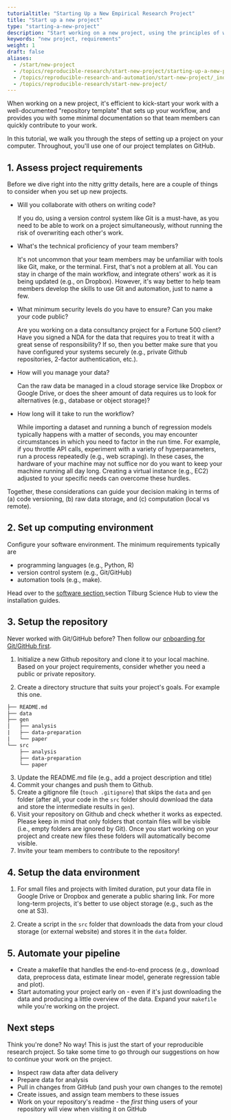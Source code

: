 ```yaml
---
tutorialtitle: "Starting Up a New Empirical Research Project"
title: "Start up a new project"
type: "starting-a-new-project"
description: "Start working on a new project, using the principles of workflow management and reproducible science."
keywords: "new project, requirements"
weight: 1
draft: false
aliases:
  - /start/new-project
  - /topics/reproducible-research/start-new-project/starting-up-a-new-project
  - /topics/reproducible-research-and-automation/start-new-project/_index
  - /topics/reproducible-research/start-new-project/
---
```


When working on a new project, it's efficient to kick-start your work with a well-documented "repository template" that sets up your workflow, and provides you with some minimal documentation so that team members can quickly contribute to your work.

In this tutorial, we walk you through the steps of setting up a project on your computer. Throughout, you'll use one of our project templates on GitHub.

## 1. Assess project requirements

Before we dive right into the nitty gritty details, here are a couple of things to consider when you set up new projects.

* Will you collaborate with others on writing code?

  If you do, using a version control system like Git is a must-have, as you need to be able to work on a project simultaneously, without running the risk of overwriting each other's work.

* What's the technical proficiency of your team members?

  It's not uncommon that your team members may be unfamiliar with tools like Git, make, or the terminal. First, that's not a problem at all. You can stay in charge of the main workflow, and integrate others' work as it is being updated (e.g., on Dropbox). However, it's way better to help team members develop the skills to use Git and automation, just to name a few.

<!--This workflow assumes some experience with

  * *Technical proficiency*
    - Are you co-workers familiar with tools like Git, make, and the terminal? In other words, can they independently set-up their machine and install required dependencies? And what high-level programming languages do they know (Python / R)?

   integrate those somehow
-->

* What minimum security levels do you have to ensure? Can you make your code public?

  Are you working on a data consultancy project for a Fortune 500 client? Have you signed a NDA for the data that requires you to treat it with a great sense of responsibility? If so, then you better make sure that you have configured your systems securely (e.g., private Github repositories, 2-factor authentication, etc.).

* How will you manage your data?

  Can the raw data be managed in a cloud storage service like Dropbox or Google Drive, or does the sheer amount of data requires us to look for alternatives (e.g., database or object storage)?

* How long will it take to run the workflow?

  While importing a dataset and running a bunch of regression models typically happens with a matter of seconds, you may encounter circumstances in which you need to factor in the run time. For example, if you throttle API calls, experiment with a variety of hyperparameters, run a process repeatedly (e.g., web scraping). In these cases, the hardware of your machine may not suffice nor do you want to keep your machine running all day long. Creating a virtual instance (e.g., EC2) adjusted to your specific needs can overcome these hurdles.

<!--

  * *Public Availability*
    - If you advocate for open science and strive for reproducibility, open sourcing your data and code online is almost a given. This in turn means you need to put in the extra effort to write comprehensive documentation and running instructions so that others - who may lack some prior knowledge - can still make sense of your repository.

-->
Together, these considerations can guide your decision making in terms of (a) code versioning, (b) raw data storage, and (c) computation (local vs remote).

## 2. Set up computing environment

Configure your software environment. The minimum requirements typically are
- programming languages (e.g., Python, R)
- version control system (e.g., Git/GitHub)
- automation tools (e.g., make).

Head over to the [software section ](../../../topics/configure-your-computer) section Tilburg Science Hub to view the installation guides.

## 3. Setup the repository

Never worked with Git/GitHub before? Then follow our [onboarding for Git/GitHub first](../../../topics/collaborate-and-share-your-work/use-github/versioning-using-git).

1. Initialize a new Github repository and clone it to your local machine. Based on your project requirements, consider whether you need a public or private repository.

2. Create a directory structure that suits your project's goals. For example this one.

```txt
├── README.md
├── data
├── gen
│   ├── analysis
|   ├── data-preparation
|   └── paper
└── src
    ├── analysis
    ├── data-preparation
    └── paper
```

3. Update the README.md file (e.g., add a project description and title)
4. Commit your changes and push them to Github.
5. Create a gitignore file (`touch .gitignore`) that skips the `data` and `gen` folder (after all, your code in the `src` folder should download the data and store the intermediate results in `gen`).
6. Visit your repository on Github and check whether it works as expected. Please keep in mind that only folders that contain files will be visible (i.e., empty folders are ignored by Git). Once you start working on your project and create new files these folders will automatically become visible.
7. Invite your team members to contribute to the repository!

## 4. Setup the data environment

1. For small files and projects with limited duration, put your data file in Google Drive or Dropbox and generate a public sharing link. For more long-term projects, it's better to use object storage (e.g., such as the one at S3).

2. Create a script in the `src` folder that downloads the data from your cloud storage (or external website) and stores it in the `data` folder.

## 5. Automate your pipeline
- Create a makefile that handles the end-to-end process (e.g., download data, preprocess data, estimate linear model, generate regression table and plot).
- Start automating your project early on - even if it's just downloading the data and producing a little overview of the data. Expand your `makefile` while you're working on the project.


## Next steps

Think you're done? No way! This is just the start of your reproducible research project. So take some time to go through our suggestions on how to continue your work on the project.

- Inspect raw data after data delivery
- Prepare data for analysis
- Pull in changes from GitHub (and push your own changes to the remote)
- Create issues, and assign team members to these issues
- Work on your repository's readme - the *first* thing users of your repository will view when visiting it on GitHub

<!--
  - [Document your data sets]
  - [Document your source code](https://tilburgsciencehub.com/topics/project-setup/principles-of-project-setup-and-workflow-management/documenting-code/)
-->

